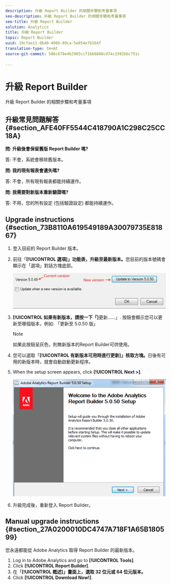 ```yaml
---
description: 升級 Report Builder 的相關步驟和考量事項
seo-description: 升級 Report Builder 的相關步驟和考量事項
seo-title: 升級 Report Builder
solution: Analytics
title: 升級 Report Builder
topic: Report Builder
uuid: 19cfae11-0b40-498b-89ca-5e854e7b164f
translation-type: tm+mt
source-git-commit: 506c670e4b2903cc71bb6880cd74c3392bbc751c

---
```



# 升級 Report Builder

升級 Report Builder 的相關步驟和考量事項

## 升級常見問題解答 {#section_AFE40FF5544C418790A1C298C25CC18A}

**問: 升級後會保留舊版 Report Builder 嗎?**

答: 不會，系統會移除舊版本。

**問: 我的現有報表會遺失嗎?**

答: 不會，所有現有報表都能持續運作。

**問: 我需要對新版本重新驗證嗎?**

答: 不用，您的所有設定 (包括驗證設定) 都能持續運作。

## Upgrade instructions {#section_73B8110A619549189A30079735E81867}

1. 登入目前的 Report Builder 版本。
1. 前往「**[!UICONTROL 選項]」功能表，升級至最新版本。**&#x200B;您目前的版本號碼會顯示在「選項」對話方塊底部。

   ![](assets/upgrade.png)

1. **[!UICONTROL 如果有新版本，請按一下「]**&#x200B;更新……」. 按鈕會顯示您可以更新至哪個版本，例如: 「更新至 5.0.50 版」

   >[!NOTE]
   >
   >如果此按鈕呈灰色，則無新版本的Report Builder可供使用。

1. 您可以選取「**[!UICONTROL 有新版本可用時進行更新]」核取方塊。**&#x200B;日後有可用的新版本時，就會自動啟動更新程序。
1. When the setup screen appears, click **[!UICONTROL Next &gt;]**.

   ![](assets/setup.png)

1. 升級完成後，重新登入 Report Builder。

## Manual upgrade instructions {#section_27A0200010DC4747A718F1A65B180599}

您永遠都能從 Adobe Analytics 取得 Report Builder 的最新版本。

1. Log in to Adobe Analytics and go to **[!UICONTROL Tools]**.
1. Click **[!UICONTROL Report Builder]**.
1. 在「**[!UICONTROL 概述]」畫面上，選取 32 位元或 64 位元版本。**
1. Click **[!UICONTROL Download Now!]**.

